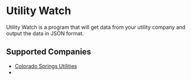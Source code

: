 # Utility Watch #

Utility Watch is a program that will get data from your utility company and output the data in JSON format.


## Supported Companies ##
- [Colorado Springs Utilities](https://www.csu.org/)
- 
